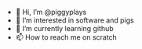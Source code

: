 - 👋 Hi, I’m @piggyplays
- 👀 I’m interested in software and pigs
- 🌱 I’m currently learning github
- 📫 How to reach me on scratch

<!---
piggyplays/piggyplays is a ✨ special ✨ repository because its `README.md` (this file) appears on your GitHub profile.
You can click the Preview link to take a look at your changes.
--->
